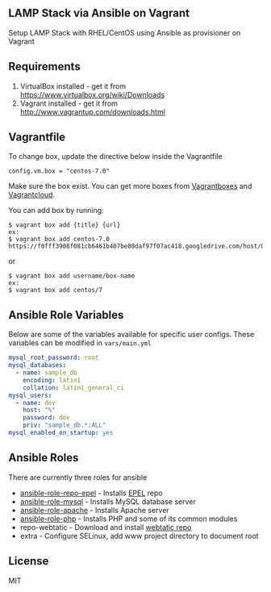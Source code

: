 ## LAMP Stack via Ansible on Vagrant
Setup LAMP Stack with RHEL/CentOS using Ansible as provisioner on Vagrant

## Requirements
1. VirtualBox installed - get it from https://www.virtualbox.org/wiki/Downloads
2. Vagrant installed - get it from http://www.vagrantup.com/downloads.html

## Vagrantfile
To change box, update the directive below inside the Vagrantfile

`config.vm.box = "centos-7.0"`

Make sure the box exist. You can get more boxes from [Vagrantboxes](http://www.vagrantbox.es/) and [Vagrantcloud](https://atlas.hashicorp.com/boxes/search?utm_source=vagrantcloud.com&vagrantcloud=1).

You can add box by running:

```
$ vagrant box add {title} {url}
ex:
$ vagrant box add centos-7.0 https://f0fff3908f081cb6461b407be80daf97f07ac418.googledrive.com/host/0BwtuV7VyVTSkUG1PM3pCeDJ4dVE/centos7.box
```

or

```
$ vagrant box add username/box-name
ex:
$ vagrant box add centos/7
```

## Ansible Role Variables
Below are some of the variables available for specific user configs.
These variables can be modified in `vars/main.yml`
```yml
mysql_root_password: root
mysql_databases:
  - name: sample_db
    encoding: latin1
    collation: latin1_general_ci
mysql_users:
  - name: dev
    host: "%"
    password: dev
    priv: "sample_db.*:ALL"
mysql_enabled_on_startup: yes
```
## Ansible Roles
There are currently three roles for ansible

* [ansible-role-repo-epel](https://github.com/geerlingguy/ansible-role-repo-epel) - Installs [EPEL](https://fedoraproject.org/wiki/EPEL) repo
* [ansible-role-mysql](https://github.com/geerlingguy/ansible-role-mysql) - Installs MySQL database server
* [ansible-role-apache](https://github.com/geerlingguy/ansible-role-apache) - Installs Apache server
* [ansible-role-php](https://github.com/geerlingguy/ansible-role-php) - Installs PHP and some of its common modules
* repo-webtatic - Download and install [webtatic repo](https://webtatic.com/)
* extra - Configure SELinux, add www project directory to document root

## License
MIT
